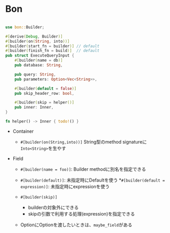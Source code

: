 # Bon

```rust

use bon::Builder;

#[derive(Debug, Builder)]
#[builder(on(String, into))]
#[builder(start_fn = builder)] // default
#[builder(finish_fn = build)]  // default
pub struct ExecuteQueryInput {
    #[builder(name = db)]
    pub database: String,

    pub query: String,
    pub parameters: Option<Vec<String>>,

    #[builder(default = false)]
    pub skip_header_row: bool,

    #[builder(skip = helper()]  
    pub inner: Inner,
}

fn helper() -> Inner { todo!() }
```

* Container
  * `#[builder(on(String,into))]` String型のmethod signatureに`Into<String>`を生やす

* Field
  * `#[builder(name = foo)]`: Builder methodに別名を指定できる

  * `#[builder(default)]`: 未指定時にDefaultを使う
    *`#[builder(default = expression)]`: 未指定時にexpressionを使う

  * `#[builder(skip)]`
    * builderの対象外にできる
    * skipの引数で利用する処理(expression)を指定できる

  * Option<T>にOption<T>を渡したいときは、`maybe_field`がある
